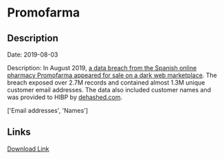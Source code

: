# Promofarma

## Description

Date: 2019-08-03

Description:
In August 2019, <a href="https://www.zdnet.com/article/data-of-21-million-mixcloud-users-put-up-for-sale-on-the-dark-web/" target="_blank" rel="noopener">a data breach from the Spanish online pharmacy Promofarma appeared for sale on a dark web marketplace</a>. The breach exposed over 2.7M records and contained almost 1.3M unique customer email addresses. The data also included customer names and was provided to HIBP by <a href="https://dehashed.com/" target="_blank" rel="noopener">dehashed.com</a>.


['Email addresses', 'Names']

## Links

[Download Link](https://link-to.net/1229997/758.5583781343596/dynamic/?r=aHR0cHM6Ly93d3cubWVkaWFmaXJlLmNvbS92aWV3L1Nia1VTSFVqWVRMTmk1eC9wcm9tb2Zhcm1hLmNvbS9maWxl)
